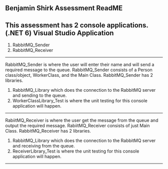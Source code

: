 Benjamin Shirk Assessment ReadME
--------------------------------

This assessment has 2 console applications. (.NET 6)
Visual Studio Application
-------------------------------------------

1. RabbitMQ_Sender
2. RabbitMQ_Receiver
-------------------------------------------

RabbitMQ_Sender is where the user will enter their name and will send a required message to the queue.
RabbitMQ_Sender consists of a Person class/object, WorkerClass, and the Main Class.
RabbitMQ_Sender has 2 libraries. 
1. RabbitMQ_Library which does the connection to the RabbitMQ server and sending to the queue.
2. WorkerClassLibrary_Test is where the unit testing for this console application will happen.
-------------------------------------------------------------------------------------------------

RabiitMQ_Receiver is where the user get the message from the queue and output the required message.
RabiitMQ_Receiver consists of just Main Class.
RabbitMQ_Receiver has 2 libraries.
1. RabbitMQ_Library which does the connection to the RabbitMQ server and receiving from the queue.
2. ReceiverLibrary_Test is where the unit testing for this console application will happen.
---------------------------------------------------------------------------------------------------
